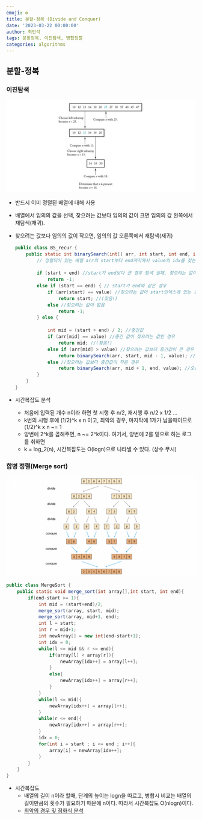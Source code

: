 ```yaml
---
emoji: ⚙️
title: 분할-정복 (Divide and Conquer)
date: '2023-03-22 00:00:00'
author: 최민석
tags: 분할정복, 이진탐색, 병합정렬
categories: algorithms
---
```


## 분할-정복

### 이진탐색

![binary_search.png](binary_search.png)

- 반드시 이미 정렬된 배열에 대해 사용
- 배열에서 임의의 값을 선택, 찾으려는 값보다 임의의 값이 크면 임의의 값 왼쪽에서 재탐색(재귀).
- 찾으려는 값보다 임의의 값이 작으면, 임의의 값 오른쪽에서 재탐색(재귀)

    ```java
    public class BS_recur {
    	public static int binarySearch(int[] arr, int start, int end, int value) {
    		// 정렬되어 있는 배열 arr의 start부터 end까지에서 value의 idx를 찾는 함수
    		
    		if (start > end) //start가 end보다 큰 경우 탐색 실패, 찾으려는 값이 없음
    			return -1;
    		else if (start == end) { // start가 end와 같은 경우
    			if (arr[start] == value) //찾으려는 값이 start인덱스에 있는 경우
    				return start; //(찾음!)
    			else //찾으려는 값이 없음
    				return -1;
    		} else { 
    
    			int mid = (start + end) / 2; //중간값
    			if (arr[mid] == value) //중간 값이 찾으려는 값인 경우 
    				return mid; //(찾음!)
    			else if (arr[mid] > value) //찾으려는 값보다 중간값이 큰 경우
    				return binarySearch(arr, start, mid - 1, value); //왼쪽에서 재탐색(재귀)
    			else //찾으려는 값보다 중간값이 작은 경우
    				return binarySearch(arr, mid + 1, end, value); //오른쪽에서 재탐색(재귀)
    		}
    	}
    }
    ```

- 시간복잡도 분석
  - 처음에 입력된 개수 n이라 하면 첫 시행 후 n/2, 재시행 후 n/2 x 1/2 …
  - k번의 시행 후에 (1/2)^k x n 이고, 최악의 경우, 마지막에 1개가 남을때이므로 (1/2)^k x n ~= 1
  - 양변에 2^k를 곱해주면, n ~= 2^k이다. 여기서, 양변에 2를 밑으로 하는 로그를 취하면
  - k = log_2(n), 시간복잡도는 O(logn)으로 나타낼 수 있다. (상수 무시)

### 합병 정렬(Merge sort)


![merge-sort.png](merge-sort.png)

```java
public class MergeSort {
    public static void merge_sort(int array[],int start, int end){
        if(end-start >= 1){
            int mid = (start+end)/2;
            merge_sort(array, start, mid);
            merge_sort(array, mid+1, end);
            int l = start;
            int r = mid+1;
            int newArray[] = new int[end-start+1];
            int idx = 0;
            while(l <= mid && r <= end){
                if(array[l] < array[r]){
                    newArray[idx++] = array[l++];
                }
                else{
                    newArray[idx++] = array[r++];
                }
            }
            while(l <= mid){
                newArray[idx++] = array[l++];
            }
            while(r <= end){
                newArray[idx++] = array[r++];
            }
            idx = 0;
            for(int i = start ; i <= end ; i++){
                array[i] = newArray[idx++];
            }
        }
    }
}
```

- 시간복잡도
  - 배열의 길이 n이라 할때, 단계의 높이는 logn을 따르고, 병합시 비교는 배열의 길이만큼의 횟수가 필요하기 때문에 n이다. 따라서 시간복잡도 O(nlogn)이다.
  - [최악의 경우 및 점화식 분석](https://nolzaheo.tistory.com/6)
```toc
```
